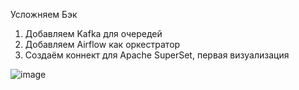 Усложняем Бэк

1. Добавляем Kafka для очередей
2. Добавляем Airflow как оркестратор
3. Создаём коннект для Apache SuperSet, 
первая визуализация


![image](https://github.com/user-attachments/assets/243326d7-4693-44d4-8e6f-bc03b0c349ac)
